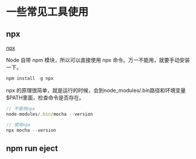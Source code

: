 # 一些常见工具使用

## npx
[npx](https://www.ruanyifeng.com/blog/2019/02/npx.html)

Node 自带 npm 模块，所以可以直接使用 npx 命令。万一不能用，就要手动安装一下。

```js
npm install -g npx
```

npx 的原理很简单，就是运行的时候，会到node_modules/.bin路径和环境变量$PATH里面，检查命令是否存在。

```js
// 不使用npx
node-modules/.bin/mocha --version

// 使用npx
npx mocha --version
```

## npm run eject

